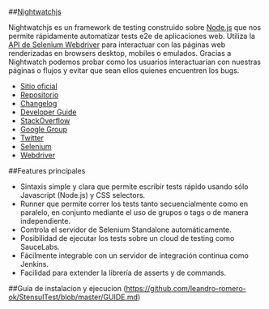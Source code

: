 ##[Nightwatchjs](http://nightwatchjs.org/)

  Nightwatchjs es un framework de testing construido sobre [Node.js](https://nodejs.org) que nos permite rápidamente automatizar tests e2e de aplicaciones web.
  Utiliza la [API de Selenium Webdriver](https://github.com/SeleniumHQ/selenium/wiki/JsonWireProtocol) para interactuar con las páginas web renderizadas en browsers desktop, mobiles o emulados.
  Gracias a Nightwatch podemos probar como los usuarios interactuarian con nuestras páginas o flujos y evitar que sean ellos quienes encuentren los bugs.

  * [Sitio oficial](http://nightwatchjs.org/)
  * [Repositorio](https://github.com/nightwatchjs/nightwatch)
  * [Changelog](https://github.com/nightwatchjs/nightwatch/releases)
  * [Developer Guide](http://nightwatchjs.org/guide)
  * [StackOverflow](http://stackoverflow.com/questions/tagged/nightwatch.js)
  * [Google Group](https://groups.google.com/forum/#!forum/nightwatchjs)
  * [Twitter](https://twitter.com/nightwatchjs)
  * [Selenium](http://docs.seleniumhq.org/)
  * [Webdriver](http://docs.seleniumhq.org/projects/webdriver/)

##Features principales

  * Sintaxis simple y clara que permite escribir tests rápido usando sólo Javascript (Node.js) y CSS selectors.
  * Runner que permite correr los tests tanto secuencialmente como en paralelo, en conjunto mediante el uso de grupos o tags o de manera independiente.
  * Controla el servidor de Selenium Standalone automáticamente.
  * Posibilidad de ejecutar los tests sobre un cloud de testing como SauceLabs.
  * Fácilmente integrable con un servidor de integración continua como Jenkins.
  * Facilidad para extender la librería de asserts y de commands.

##Guía de instalacion y ejecucion (https://github.com/leandro-romero-ok/StensulTest/blob/master/GUIDE.md)
